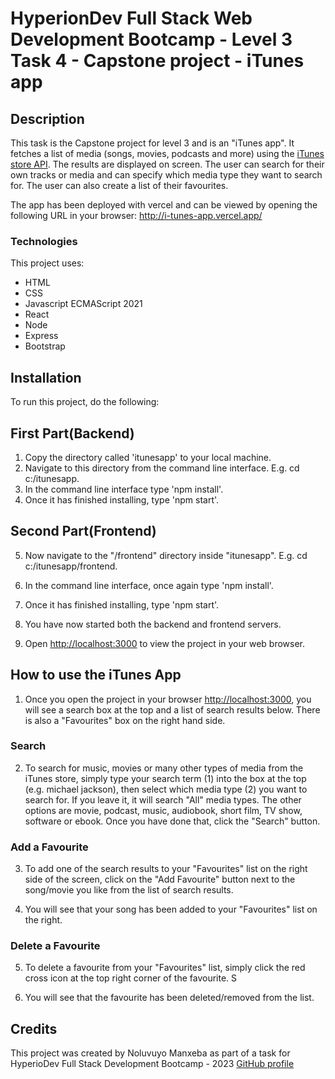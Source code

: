 # HyperionDev Full Stack Web Development Bootcamp - Level 3 Task 4 - Capstone project - iTunes app

## Description

This task is the Capstone project for level 3 and is an "iTunes app". It fetches a list of media (songs, movies, podcasts and more) using the [iTunes store API](https://affiliate.itunes.apple.com/resources/documentation/itunes-store-web-service-search-api/). The results are displayed on screen. The user can search for their own tracks or media and can specify which media type they want to search for. The user can also create a list of their favourites.

The app has been deployed with vercel and can be viewed by opening the following URL in your browser:  http://i-tunes-app.vercel.app/


### Technologies

This project uses:

- HTML
- CSS
- Javascript ECMAScript 2021
- React
- Node
- Express
- Bootstrap

## Installation

To run this project, do the following:

## First Part(Backend)

1. Copy the directory called 'itunesapp' to your local machine.
2. Navigate to this directory from the command line interface. E.g. cd c:/itunesapp.
3. In the command line interface type 'npm install'.
4. Once it has finished installing, type 'npm start'.

## Second Part(Frontend)
5. Now navigate to the "/frontend" directory inside "itunesapp". E.g. cd c:/itunesapp/frontend.
6. In the command line interface, once again type 'npm install'.
7. Once it has finished installing, type 'npm start'.

8. You have now started both the backend and frontend servers.
9. Open [http://localhost:3000](http://localhost:3000) to view the project in your web browser.

## How to use the iTunes App

1. Once you open the project in your browser [http://localhost:3000](http://localhost:3000), you will see a search box at the top and a list of search results below. There is also a "Favourites" box on the right hand side. 

### Search

2. To search for music, movies or many other types of media from the iTunes store, simply type your search term (1) into the box at the top (e.g. michael jackson), then select which media type (2) you want to search for. If you leave it, it will search "All" media types. The other options are movie, podcast, music, audiobook, short film, TV show, software or ebook. Once you have done that, click the "Search" button.

### Add a Favourite

3. To add one of the search results to your "Favourites" list on the right side of the screen, click on the "Add Favourite" button next to the song/movie you like from the list of search results. 

4. You will see that your song has been added to your "Favourites" list on the right. 

### Delete a Favourite

5. To delete a favourite from your "Favourites" list, simply click the red cross icon at the top right corner of the favourite. S

6. You will see that the favourite has been deleted/removed from the list.


## Credits

This project was created by Noluvuyo Manxeba as part of a task for HyperioDev Full Stack Development Bootcamp - 2023 [GitHub profile](https://github.com/noluvuyomanxeba)
